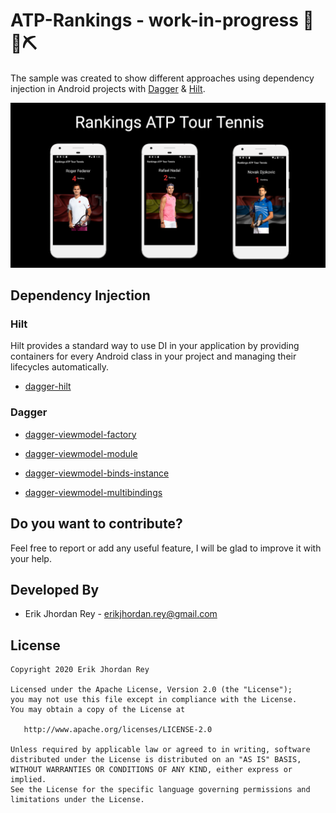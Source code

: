# ATP-Rankings - work-in-progress 👷🔧️⛏

The sample was created to show different approaches using dependency injection in Android projects 
with [Dagger](https://dagger.dev/) & [Hilt](https://developer.android.com/training/dependency-injection/hilt-android).

![](./art/atp-tour.png)


## Dependency Injection 

### Hilt

Hilt provides a standard way to use DI in your application by providing containers for every Android class in your project and managing their lifecycles automatically.

* [dagger-hilt](https://github.com/erikjhordan-rey/ATP-Rankings-di/tree/master)

### Dagger

* [dagger-viewmodel-factory](https://github.com/erikjhordan-rey/ATP-Rankings-di/tree/dagger-viewmodel-factory)

* [dagger-viewmodel-module](https://github.com/erikjhordan-rey/ATP-Rankings-di/tree/dagger-viewmodel-module)

* [dagger-viewmodel-binds-instance](https://github.com/erikjhordan-rey/ATP-Rankings-di/tree/dagger-viewmodel-binds-instance) 

* [dagger-viewmodel-multibindings](https://github.com/erikjhordan-rey/ATP-Rankings-di/tree/dagger-viewmodel-multibindings)

Do you want to contribute?
--------------------------

Feel free to report or add any useful feature, I will be glad to improve it with your help.

Developed By
------------

* Erik Jhordan Rey  - <erikjhordan.rey@gmail.com> 

License
-------

    Copyright 2020 Erik Jhordan Rey

    Licensed under the Apache License, Version 2.0 (the "License");
    you may not use this file except in compliance with the License.
    You may obtain a copy of the License at

       http://www.apache.org/licenses/LICENSE-2.0

    Unless required by applicable law or agreed to in writing, software
    distributed under the License is distributed on an "AS IS" BASIS,
    WITHOUT WARRANTIES OR CONDITIONS OF ANY KIND, either express or implied.
    See the License for the specific language governing permissions and
    limitations under the License.

